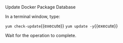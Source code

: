Update Docker Package Database

In a terminal window, type:

`yum check-update`{{execute}}
`yum update -y`{{execute}}

Wait for the operation to complete.
